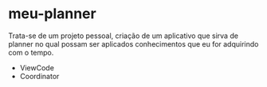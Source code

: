 # meu-planner

Trata-se de um projeto pessoal, 
criação de um aplicativo que sirva de planner no qual possam ser aplicados conhecimentos que eu for adquirindo com o tempo.

- ViewCode
- Coordinator
